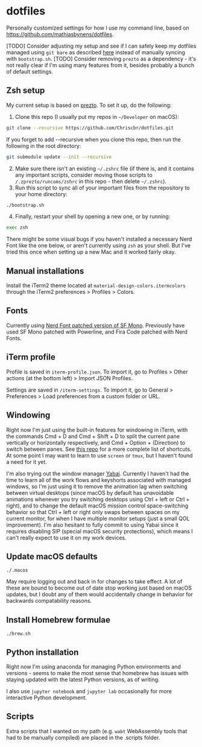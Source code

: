 # dotfiles

Personally customized settings for how I use my command line, based on <https://github.com/mathiasbynens/dotfiles>.

[TODO] Consider adjusting my setup and see if I can safely keep my dotfiles managed using `git bare` as described [here](https://www.atlassian.com/git/tutorials/dotfiles) instead of manually syncing with `bootstrap.sh`.
[TODO] Consider removing `prezto` as a dependency - it's not really clear if I'm using many features from it, besides probably a bunch of default settings.

## Zsh setup
My current setup is based on [prezto](https://github.com/sorin-ionescu/prezto).
To set it up, do the following:
1. Clone this repo (I usually put my repos in `~/Developer` on macOS):
```sh
git clone --recursive https://github.com/Chriscbr/dotfiles.git
```
If you forget to add --recursive when you clone this repo, then run the following in the root directory:
```sh
git submodule update --init --recursive
```
2. Make sure there isn't an existing `~/.zshrc` file (if there is, and it contains any important scripts, consider moving those scripts to `/.zprezto/runcoms/zshrc` in this repo - then delete `~/.zshrc`).
3. Run this script to sync all of your important files from the repository to your home directory:
```sh
./bootstrap.sh
```
4. Finally, restart your shell by opening a new one, or by running:
```sh
exec zsh
```

There might be some visual bugs if you haven't installed a necessary Nerd Font like the one below, or aren't currently using `zsh` as your shell.
But I've tried this once when setting up a new Mac and it worked fairly okay.

## Manual installations

Install the iTerm2 theme located at `material-design-colors.itermcolors` through the iTerm2 preferences > Profiles > Colors.

## Fonts

Currently using [Nerd Font patched version of SF Mono](https://github.com/Twixes/SF-Mono-Powerline).
Previously have used SF Mono patched with Powerline, and Fira Code patched with Nerd Fonts.

## iTerm profile

Profile is saved in `iterm-profile.json`.
To import it, go to Profiles > Other actions (at the bottom left) > Import JSON Profiles.

Settings are saved in `/iterm-settings`.
To import it, go to General > Preferences > Load preferences from a custom folder or URL.

## Windowing

Right now I'm just using the built-in features for windowing in iTerm, with the commands Cmd + D and Cmd + Shift + D to split the current pane vertically or horizontally respectively, and Cmd + Option + (Direction) to switch between panes.
See [this repo](https://gist.github.com/squarism/ae3613daf5c01a98ba3a) for a more complete list of shortcuts.
At some point I may want to learn to use `screen` or `tmux`, but I haven't found a need for it yet.

I'm also trying out the window manager [Yabai](https://github.com/koekeishiya/yabai).
Currently I haven't had the time to learn all of the work flows and keyshorts associated with managed windows, so I'm just using it to remove the animation lag when switching between virtual desktops (since macOS by default has unavoidable animations whenever you try switching desktops using Ctrl + left or Ctrl + right), and to change the default macOS mission control space-switching behavior so that Ctrl + left or right only swaps between spaces on my current monitor, for when I have multiple monitor setups (just a small QOL improvement).
I'm also hesitant to fully commit to using Yabai since it requires disabling SIP (special macOS security protections), which means I can't really expect to use it on my work devices.

## Update macOS defaults
```
./.macos
```

May require logging out and back in for changes to take effect.
A lot of these are bound to become out of date stop working just based on macOS updates, but I doubt any of them would accidentally change in behavior for backwards compatability reasons.

## Install Homebrew formulae
```
./brew.sh
```

## Python installation
Right now I'm using anaconda for managing Python environments and versions - seems to make the most sense that homebrew has issues with staying updated with the latest Python versions, as of writing.

I also use `jupyter notebook` and `jupyter lab` occasionally for more interactive Python development.

## Scripts
Extra scripts that I wanted on my path (e.g. `wabt` WebAssembly tools that had to be manually compiled) are placed in the .scripts folder.

